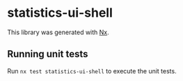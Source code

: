 # statistics-ui-shell

This library was generated with [Nx](https://nx.dev).

## Running unit tests

Run `nx test statistics-ui-shell` to execute the unit tests.
